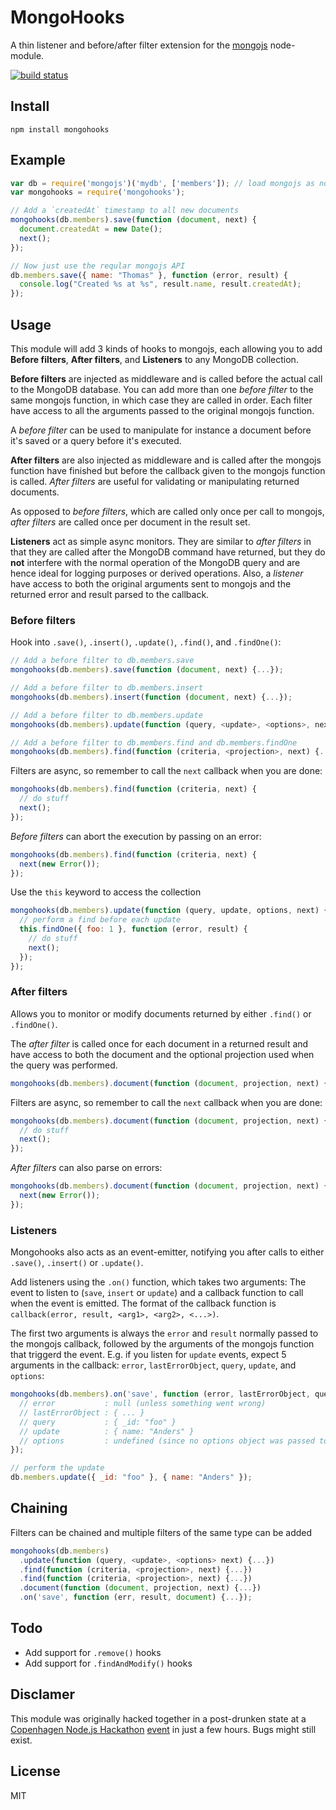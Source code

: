 # MongoHooks

A thin listener and before/after filter extension for the
[mongojs](https://github.com/mafintosh/mongojs) node-module.

[![build
status](https://secure.travis-ci.org/watson/mongohooks.png)](http://travis-ci.org/watson/mongohooks)

## Install

```
npm install mongohooks
```

## Example

```javascript
var db = require('mongojs')('mydb', ['members']); // load mongojs as normal
var mongohooks = require('mongohooks');

// Add a `createdAt` timestamp to all new documents
mongohooks(db.members).save(function (document, next) {
  document.createdAt = new Date();
  next();
});

// Now just use the reqular mongojs API
db.members.save({ name: "Thomas" }, function (error, result) {
  console.log("Created %s at %s", result.name, result.createdAt);
});
```

## Usage

This module will add 3 kinds of hooks to mongojs, each allowing you to add **Before filters**, **After filters**, and **Listeners** to any MongoDB collection.

**Before filters** are injected as middleware and is called before the actual call to the MongoDB database. You can add more than one *before filter* to the same mongojs function, in which case they are called in order. Each filter have access to all the arguments passed to the original mongojs function.

A *before filter* can be used to manipulate for instance a document before it's saved or a query before it's executed.

**After filters** are also injected as middleware and is called after the mongojs function have finished but before the callback given to the mongojs function is called. *After filters* are useful for validating or manipulating returned documents.

As opposed to *before filters*, which are called only once per call to mongojs, *after filters* are called once per document in the result set.

**Listeners** act as simple async monitors. They are similar to *after filters* in that they are called after the MongoDB command have returned, but they do **not** interfere with the normal operation of the MongoDB query and are hence ideal for logging purposes or derived operations. Also, a *listener* have access to both the original arguments sent to mongojs and the returned error and result parsed to the callback.

### Before filters

Hook into `.save()`, `.insert()`, `.update()`, `.find()`, and `.findOne()`:

```javascript
// Add a before filter to db.members.save
mongohooks(db.members).save(function (document, next) {...});

// Add a before filter to db.members.insert
mongohooks(db.members).insert(function (document, next) {...});

// Add a before filter to db.members.update
mongohooks(db.members).update(function (query, <update>, <options>, next) {...});

// Add a before filter to db.members.find and db.members.findOne
mongohooks(db.members).find(function (criteria, <projection>, next) {...});
```

Filters are async, so remember to call the `next` callback when you are done:

```javascript
mongohooks(db.members).find(function (criteria, next) {
  // do stuff
  next();
});
```

*Before filters* can abort the execution by passing on an error:

```javascript
mongohooks(db.members).find(function (criteria, next) {
  next(new Error());
});
```

Use the `this` keyword to access the collection

```javascript
mongohooks(db.members).update(function (query, update, options, next) {
  // perform a find before each update
  this.findOne({ foo: 1 }, function (error, result) {
    // do stuff
    next();
  });
});
```

### After filters

Allows you to monitor or modify documents returned by either `.find()` or `.findOne()`.

The *after filter* is called once for each document in a returned result and have access to both the document and the optional projection used when the query was performed.

```javascript
mongohooks(db.members).document(function (document, projection, next) {...});
```

Filters are async, so remember to call the `next` callback when you are done:

```javascript
mongohooks(db.members).document(function (document, projection, next) {
  // do stuff
  next();
});
```

*After filters* can also parse on errors:

```javascript
mongohooks(db.members).document(function (document, projection, next) {
  next(new Error());
});
```

### Listeners

Mongohooks also acts as an event-emitter, notifying you after calls to either `.save()`, `.insert()` or `.update()`.

Add listeners using the `.on()` function, which takes two arguments: The event to listen to (`save`, `insert` or `update`) and a callback function to call when the event is emitted. The format of the callback function is `callback(error, result, <arg1>, <arg2>, <...>)`.

The first two arguments is always the `error` and `result` normally passed to the mongojs callback, followed by the arguments of the mongojs function that triggerd the event. E.g. if you listen for `update` events, expect 5 arguments in the callback: `error`, `lastErrorObject`, `query`, `update`, and `options`:

```javascript
mongohooks(db.members).on('save', function (error, lastErrorObject, query, update, options) {
  // error           : null (unless something went wrong)
  // lastErrorObject : { ... }
  // query           : { _id: "foo" }
  // update          : { name: "Anders" }
  // options         : undefined (since no options object was passed to the update function)
});

// perform the update
db.members.update({ _id: "foo" }, { name: "Anders" });
```

## Chaining

Filters can be chained and multiple filters of the same type can be added

```javascript
mongohooks(db.members)
  .update(function (query, <update>, <options> next) {...})
  .find(function (criteria, <projection>, next) {...})
  .find(function (criteria, <projection>, next) {...})
  .document(function (document, projection, next) {...})
  .on('save', function (err, result, document) {...});
```

## Todo

- Add support for `.remove()` hooks
- Add support for `.findAndModify()` hooks

## Disclamer

This module was originally hacked together in a post-drunken state at a
[Copenhagen Node.js
Hackathon](http://www.meetup.com/Copenhagen-Node-js-Hackathon/)
[event](http://www.meetup.com/Copenhagen-Node-js-Hackathon/events/142963512/)
in just a few hours. Bugs might still exist.

## License

MIT
